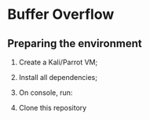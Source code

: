 # Buffer Overflow

## Preparing the environment

1) Create a Kali/Parrot VM;
2) Install all dependencies;
3) On console, run:
    
4) Clone this repository